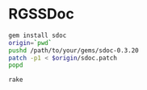 RGSSDoc
=======

```sh
gem install sdoc
origin=`pwd`
pushd /path/to/your/gems/sdoc-0.3.20
patch -p1 < $origin/sdoc.patch
popd

rake
```
